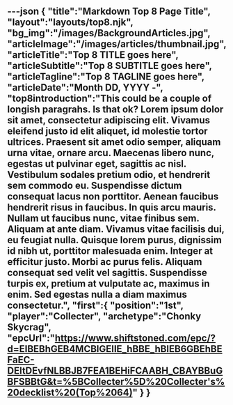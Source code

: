 ---json
{
   "title":"Markdown Top 8 Page Title",
   "layout":"layouts/top8.njk",
   "bg_img":"/images/BackgroundArticles.jpg",
   "articleImage":"/images/articles/thumbnail.jpg",
   "articleTitle":"Top 8 TITLE goes here",
   "articleSubtitle":"Top 8 SUBTITLE goes here",
   "articleTagline":"Top 8 TAGLINE goes here",
   "articleDate":"Month DD, YYYY -",
   "top8introduction":"This could be a couple of longish paragrahs. Is that ok? Lorem ipsum dolor sit amet, consectetur adipiscing elit. Vivamus eleifend justo id elit aliquet, id molestie tortor ultrices. Praesent sit amet odio semper, aliquam urna vitae, ornare arcu. Maecenas libero nunc, egestas ut pulvinar eget, sagittis ac nisl. Vestibulum sodales pretium odio, et hendrerit sem commodo eu. Suspendisse dictum consequat lacus non porttitor. Aenean faucibus hendrerit risus in faucibus. In quis arcu mauris. Nullam ut faucibus nunc, vitae finibus sem. Aliquam at ante diam. Vivamus vitae facilisis dui, eu feugiat nulla. Quisque lorem purus, dignissim id nibh ut, porttitor malesuada enim. Integer at efficitur justo. Morbi ac purus felis. Aliquam consequat sed velit vel sagittis. Suspendisse turpis ex, pretium at vulputate ac, maximus in enim. Sed egestas nulla a diam maximus consectetur.",
   "first":{
      "position":"1st",
      "player":"Collecter",
      "archetype":"Chonky Skycrag",
      "epcUrl":"https://www.shiftstoned.com/epc/?d=EIBEBhGEB4MCBlGEIIE_hBBE_hBIEB6GBEhBEFaEC-DEItDEvfNLBBJB7FEA1BEHiFCAABH_CBAYBBuGBFSBBtG&t=%5BCollecter%5D%20Collecter's%20decklist%20(Top%2064)"
   }
}
---
